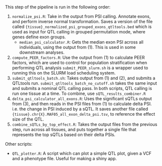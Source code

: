 This step of the pipeline is run in the following order:

1. `normalize_psi.R`: Take in the output from PSI calling. Annotate exons, and
   perform inverse normal transformation. Saves a version of the file called
   `{tissue}_normalized_psi_grouped_exons_qtltools.bed` which is used as input
   for QTL calling in grouped permutation mode, where genes define exon groups. 
   	- `median_psi_calculator.R`: Gets the median exon PSI across all
	individuals, using the output from (1). This is used in some downstream
	analyses. 
2. `compute_PEER_factors.R`: Use the output from (1) to calculate PEER factors,
   which are used to control for population stratification when performing QTL
   analysis `submit_PEER_slurm.sh` is a wrapper used to running this on the
   SLURM load scheduling system. 
3. `submit_qtltools_batch.sh`: Takes output from (1) and (2), and submits a
   QTLtools run. `submit_qtltools_batch_no_cutoff.sh` takes the same input and
   submits a nominal QTL calling pass. In both scripts, QTL calling is run one
   tissue at a time. To combine, use `sQTL_results_combiner.R`
4. `delta_psi_calculator_all_exons.R`: Uses the significant sQTLs output from
   (3), and then reads in the PSI files from (1) to calculate delta PSI. i.e.
   the change in PSI induced by a sQTL. It saves another file called
   `{tissue}.chr{X}.MAF05_all_exon_delta_psi.tsv`, to reference the effect size
   of the QTL. 
5. `combine_sQTLs_by_top_effect.R`: Takes the output files from the previous
   step, run across all tissues, and puts together a single file that represents
   the top sQTLs based on their delta PSIs. 


Other scripts: 
- `QTL_plotter.R`: A script which can plot a simple QTL plot, given a VCF and a
  phenotype file. Useful for making a shiny app. 
